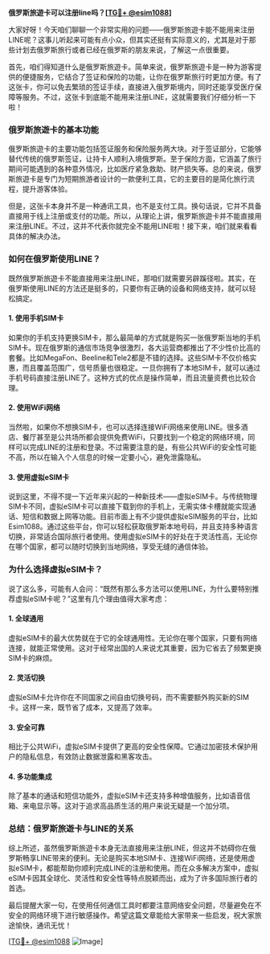 **俄罗斯旅遊卡可以注册line吗？[[TG💪+ @esim1088](https://t.me/s/esim1088)]**

大家好呀！今天咱们聊聊一个非常实用的问题——俄罗斯旅遊卡能不能用来注册LINE呢？这事儿听起来可能有点小众，但其实还挺有实际意义的，尤其是对于那些计划去俄罗斯旅行或者已经在俄罗斯的朋友来说，了解这一点很重要。

首先，咱们得知道什么是俄罗斯旅遊卡。简单来说，俄罗斯旅遊卡是一种为游客提供的便捷服务，它结合了签证和保险的功能，让你在俄罗斯旅行时更加方便。有了这张卡，你可以免去繁琐的签证手续，直接进入俄罗斯境内，同时还能享受医疗保障等服务。不过，这张卡到底能不能用来注册LINE，这就需要我们仔细分析一下啦！

### **俄罗斯旅遊卡的基本功能**

俄罗斯旅遊卡的主要功能包括签证服务和保险服务两大块。对于签证部分，它能够替代传统的俄罗斯签证，让持卡人顺利入境俄罗斯。至于保险方面，它涵盖了旅行期间可能遇到的各种意外情况，比如医疗紧急救助、财产损失等。总的来说，俄罗斯旅遊卡是专门为短期旅游者设计的一款便利工具，它的主要目的是简化旅行流程，提升游客体验。

但是，这张卡本身并不是一种通讯工具，也不是支付工具。换句话说，它并不具备直接用于线上注册或支付的功能。所以，从理论上讲，俄罗斯旅遊卡并不能直接用来注册LINE。不过，这并不代表你就完全不能用LINE啦！接下来，咱们就来看看具体的解决办法。

### **如何在俄罗斯使用LINE？**

既然俄罗斯旅遊卡不能直接用来注册LINE，那咱们就需要另辟蹊径啦。其实，在俄罗斯使用LINE的方法还是挺多的，只要你有正确的设备和网络支持，就可以轻松搞定。

#### **1. 使用手机SIM卡**

如果你的手机支持更换SIM卡，那么最简单的方式就是购买一张俄罗斯当地的手机SIM卡。现在俄罗斯的通信市场竞争很激烈，各大运营商都推出了不少性价比高的套餐。比如MegaFon、Beeline和Tele2都是不错的选择。这些SIM卡不仅价格实惠，而且覆盖范围广，信号质量也很稳定。一旦你拥有了本地SIM卡，就可以通过手机号码直接注册LINE了。这种方式的优点是操作简单，而且流量资费也比较合理。

#### **2. 使用WiFi网络**

当然啦，如果你不想换SIM卡，也可以选择连接WiFi网络来使用LINE。很多酒店、餐厅甚至是公共场所都会提供免费WiFi，只要找到一个稳定的网络环境，同样可以完成LINE的注册和登录。不过需要注意的是，有些公共WiFi的安全性可能不高，所以在输入个人信息的时候一定要小心，避免泄露隐私。

#### **3. 使用虚拟eSIM卡**

说到这里，不得不提一下近年来兴起的一种新技术——虚拟eSIM卡。与传统物理SIM卡不同，虚拟eSIM卡可以直接下载到你的手机上，无需实体卡槽就能实现通话、短信和数据上网等功能。目前市面上有不少提供虚拟eSIM服务的平台，比如Esim1088。通过这些平台，你可以轻松获取俄罗斯本地号码，并且支持多种语言切换，非常适合国际旅行者使用。使用虚拟eSIM卡的好处在于灵活性高，无论你在哪个国家，都可以随时切换到当地网络，享受无缝的通信体验。

### **为什么选择虚拟eSIM卡？**

说了这么多，可能有人会问：“既然有那么多方法可以使用LINE，为什么要特别推荐虚拟eSIM卡呢？”这里有几个理由值得大家考虑：

#### **1. 全球通用**
虚拟eSIM卡的最大优势就在于它的全球通用性。无论你在哪个国家，只要有网络连接，就能正常使用。这对于经常出国的人来说尤其重要，因为它省去了频繁更换SIM卡的麻烦。

#### **2. 灵活切换**
虚拟eSIM卡允许你在不同国家之间自由切换号码，而不需要额外购买新的SIM卡。这样一来，既节省了成本，又提高了效率。

#### **3. 安全可靠**
相比于公共WiFi，虚拟eSIM卡提供了更高的安全性保障。它通过加密技术保护用户的隐私信息，有效防止数据泄露和黑客攻击。

#### **4. 多功能集成**
除了基本的通话和短信功能外，虚拟eSIM卡还支持多种增值服务，比如语音信箱、来电显示等。这对于追求高品质生活的用户来说无疑是一个加分项。

### **总结：俄罗斯旅遊卡与LINE的关系**

综上所述，虽然俄罗斯旅遊卡本身无法直接用来注册LINE，但这并不妨碍你在俄罗斯畅享LINE带来的便利。无论是购买本地SIM卡、连接WiFi网络，还是使用虚拟eSIM卡，都能帮助你顺利完成LINE的注册和使用。而在众多解决方案中，虚拟eSIM卡因其全球化、灵活性和安全性等特点脱颖而出，成为了许多国际旅行者的首选。

最后提醒大家一句，在使用任何通信工具时都要注意网络安全问题，尽量避免在不安全的网络环境下进行敏感操作。希望这篇文章能给大家带来一些启发，祝大家旅途愉快，通讯无忧！

[[TG💪+ @esim1088](https://t.me/s/esim1088) ![Image](https://i.postimg.cc/4NQfJmqS/Snipaste-2025-05-13-00-14-12.png)]